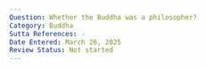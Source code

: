 ```yaml
---
Question: Whether the Buddha was a philosopher?
Category: Buddha
Sutta References: -
Date Entered: March 26, 2025
Review Status: Not started
---
```

